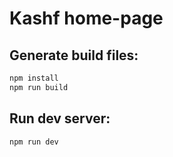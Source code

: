 # Kashf home-page

## Generate build files:
```bash
npm install
npm run build
```
## Run dev server:
```bash
npm run dev
```
<!-- ## Deploy dist folder to gh-pages branch:
```bash
npm run deploy
``` -->
